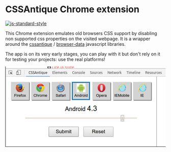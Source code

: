 # CSSAntique Chrome extension


[![js-standard-style](https://img.shields.io/badge/code%20style-standard-brightgreen.svg)](http://standardjs.com/)

This Chrome extension emulates old browsers CSS support by disabling non supported css properties on the visited webpage.
It is a wrapper around the [cssantique](https://github.com/mmai/cssantique) / [browser-data](https://github.com/mmai/browser-data) javascript libraries.

The app is on its very early stages, you can play with it but don't rely on it for testing your projects: use the real platforms!

![screenshot](/cssantique-screenshot.png?raw=true "CSSAntique Chrome extension screenshot")
